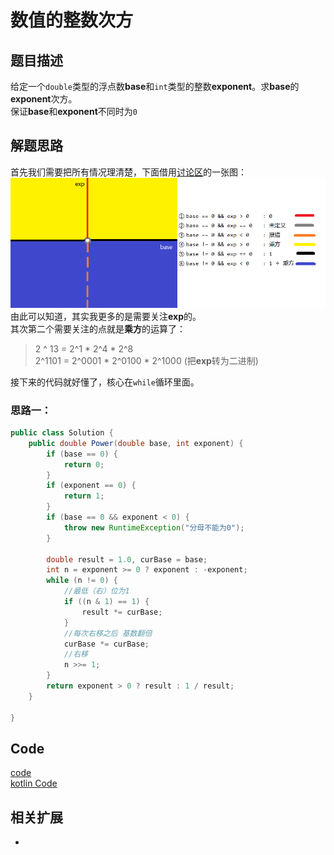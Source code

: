 # 数值的整数次方

## 题目描述
给定一个`double`类型的浮点数**base**和`int`类型的整数**exponent**。求**base**的**exponent**次方。<br/>
保证**base**和**exponent**不同时为`0`
## 解题思路
首先我们需要把所有情况理清楚，下面借用[讨论区](https://www.nowcoder.com/questionTerminal/1a834e5e3e1a4b7ba251417554e07c00?f=discussion)的一张图：<br/>
![](../img/img12.png)
由此可以知道，其实我更多的是需要关注**exp**的。<br/>
其次第二个需要关注的点就是**乘方**的运算了：<br/>
> 2 ^ 13 = 2^1 * 2^4 * 2^8 <br/>
> 2^1101 = 2^0001 * 2^0100 * 2^1000   (把**exp**转为二进制)<br/>

接下来的代码就好懂了，核心在`while`循环里面。
### 思路一：
```java
public class Solution {
    public double Power(double base, int exponent) {
        if (base == 0) {
            return 0;
        }
        if (exponent == 0) {
            return 1;
        }
        if (base == 0 && exponent < 0) {
            throw new RuntimeException("分母不能为0");
        }

        double result = 1.0, curBase = base;
        int n = exponent >= 0 ? exponent : -exponent;
        while (n != 0) {
            //最低（右）位为1
            if ((n & 1) == 1) {
                result *= curBase;
            }
            //每次右移之后 基数翻倍
            curBase *= curBase;
            //右移
            n >>= 1;
        }
        return exponent > 0 ? result : 1 / result;
    }

}
```


## Code
[code](../code/Test12.java)<br/>
[kotlin Code](../../kotlin/Test12.kt)

## 相关扩展
* []()
